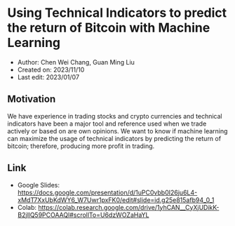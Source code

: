 # Using Technical Indicators to predict the return of Bitcoin with Machine Learning

- Author: Chen Wei Chang, Guan Ming Liu
- Created on: 2023/11/10
- Last edit: 2023/01/07

## Motivation

  We have experience in trading stocks and crypto currencies and technical indicators have been a major tool and reference used when we trade actively or based on are own opinions. We want to know if machine learning can maximize the usage of technical indicators by predicting the return of bitcoin; therefore, producing more profit in trading.




## Link
* Google Slides: https://docs.google.com/presentation/d/1uPC0vbb0I26ju6L4-xMdT7XxUbKdWY6_W7Uwr1pxFK0/edit#slide=id.g25e815afb94_0_1
* Colab: https://colab.research.google.com/drive/1yhCAN__CyXjUDikK-B2jllQ59PCOAAQl#scrollTo=U6dzWOZaHaYL
